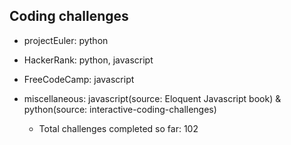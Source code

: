 ## Coding challenges
* projectEuler: python
* HackerRank: python, javascript
* FreeCodeCamp: javascript
* miscellaneous: javascript(source: Eloquent Javascript book) & python(source: interactive-coding-challenges)

  * Total challenges completed so far: 102
